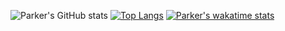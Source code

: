 ![Parker's GitHub stats](https://github-readme-stats.vercel.app/api?username=phicks22&show_icons=true&theme=radical)
[![Top Langs](https://github-readme-stats.vercel.app/api/top-langs/?username=phicks22&layout=compact)](https://github.com/phicks22/github-readme-stats)
[![Parker's wakatime stats](https://github-readme-stats.vercel.app/api/wakatime?username=phicks22)](https://github.com/phicks22/github-readme-stats)


<!---
phicks22/phicks22 is a ✨ special ✨ repository because its `README.md` (this file) appears on your GitHub profile.
You can click the Preview link to take a look at your changes.
--->
